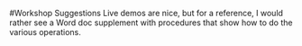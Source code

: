 #Workshop Suggestions
Live demos are nice, but for a reference, I would rather see a Word doc supplement with procedures that show how to do the various operations.
